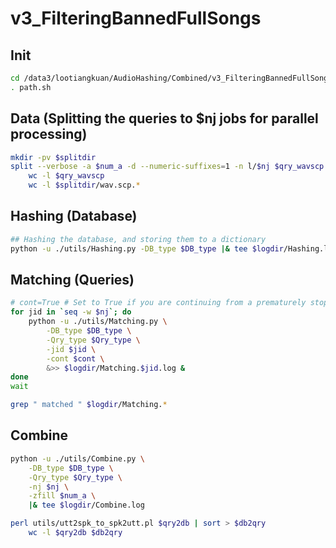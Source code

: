 # v3_FilteringBannedFullSongs

## Init
```bash
cd /data3/lootiangkuan/AudioHashing/Combined/v3_FilteringBannedFullSongs
. path.sh
```

## Data (Splitting the queries to $nj jobs for parallel processing)
```bash
mkdir -pv $splitdir
split --verbose -a $num_a -d --numeric-suffixes=1 -n l/$nj $qry_wavscp $splitdir/wav.scp.
    wc -l $qry_wavscp
    wc -l $splitdir/wav.scp.*
```

## Hashing (Database)
```bash
## Hashing the database, and storing them to a dictionary
python -u ./utils/Hashing.py -DB_type $DB_type |& tee $logdir/Hashing.log
```

## Matching (Queries)
```bash
# cont=True # Set to True if you are continuing from a prematurely stopped script
for jid in `seq -w $nj`; do
    python -u ./utils/Matching.py \
        -DB_type $DB_type \
        -Qry_type $Qry_type \
        -jid $jid \
        -cont $cont \
        &>> $logdir/Matching.$jid.log &
done
wait

grep " matched " $logdir/Matching.*
```

## Combine
```bash
python -u ./utils/Combine.py \
    -DB_type $DB_type \
    -Qry_type $Qry_type \
    -nj $nj \
    -zfill $num_a \
    |& tee $logdir/Combine.log

perl utils/utt2spk_to_spk2utt.pl $qry2db | sort > $db2qry
    wc -l $qry2db $db2qry
```
